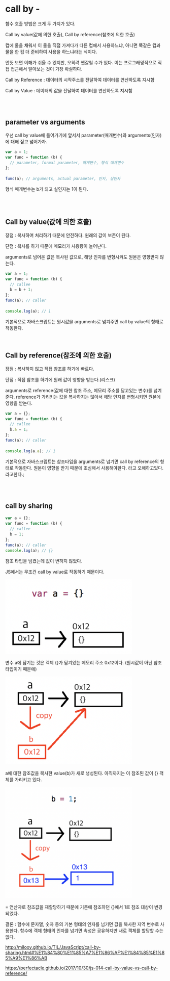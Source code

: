 # call by -

함수 호출 방법은 크게 두 가지가 있다.

Call by value(값에 의한 호출), Call by reference(참조에 의한 호출)

컵에 물을 채워서 이 물을 직접 가져다가 다른 컵에서 사용하느냐, 아니면 똑같은 컵과 물을 한 컵 더 준비하여 사용을 하느냐라는 식이다.

언뜻 보면 이해가 쉬울 수 있지만, 오히려 헷갈릴 수가 있다. 이는 프로그래밍적으로 직접 접근해서 알아보는 것이 가장 확실하다.

Call by Reference : 데이터의 시작주소를 전달하여 데이터를 연산하도록 지시함

Call by Value : 데이터의 값을 전달하여 데이터를 연산하도록 지시함

<br><br>

## parameter vs arguments

우선 call by value에 들어가기에 앞서서 parameter(매개변수)와 arguments(인자)에 대해 짚고 넘어가자.

```jsx
var a = 1;
var func = function (b) {
  // parameter, formal parameter, 매개변수, 형식 매개변수
};

func(a); // arguments, actual parameter, 인자, 실인자
```

형식 매개변수는 b가 되고 실인자는 1이 된다.

<br><br>

## Call by value(값에 의한 호출)

장점 : 복사하여 처리하기 때문에 안전하다. 원래의 값이 보존이 된다.

단점 : 복사를 하기 때문에 메모리가 사용량이 늘어난다.

arguments로 넘어온 값은 복사된 값으로, 해당 인자를 변형시켜도 원본은 영향받지 않는다.

```jsx
var a = 1;
var func = function (b) {
  // callee
  b = b + 1;
};
func(a); // caller

console.log(a); // 1
```

기본적으로 자바스크립트는 원시값을 arguments로 넘겨주면 call by value의 형태로 작동한다.

<br>

## Call by reference(참조에 의한 호출)

장점 : 복사하지 않고 직접 참조를 하기에 빠르다.

단점 : 직접 참조를 하기에 원래 값이 영향을 받는다.(리스크)

arguments로 reference(값에 대한 참조 주소, 메모리 주소를 담고있는 변수)를 넘겨준다. reference가 가리키는 값을 복사하지는 않아서 해당 인자를 변형시키면 원본에 영향을 받는다.

```jsx
var a = {};
var func = function (b) {
  // callee
  b.a = 1;
};
func(a); // caller

console.log(a.a); // 1
```

기본적으로 자바스크립트는 참조타입을 arguments로 넘기면 call by reference의 형태로 작동한다. 원본이 영향을 받기 때문에 조심해서 사용해야한다. 라고 오해하고있다. 라고한다.;

<br><br>

## call by sharing

```jsx
var a = {};
var func = function (b) {
  // callee
  b = 1;
};
func(a); // caller
console.log(a); // {}
```

참조 타입을 넘겼는데 값이 변하지 않았다.

JS에서는 무조건 call by value로 작동하기 때문이다.

<img src="../image/reference.png" width="400" />

변수 a에 담기는 것은 객체 {}가 담겨있는 메모리 주소 0x12이다. (원시값이 아닌 참조 타입이기 때문에)

<img src="../image/reference2.png" width="400" />

a에 대한 참조값을 복사한 value(b)가 새로 생성된다.
아직까지는 이 참조된 값이 {} 객체를 가리키고 있다.

<img src="../image/reference3.png" width="400"/>

= 연산자로 참조값을 재할당하기 때문에 기존에 참조하던 {}에서 1로 참조 대상이 변경되었다.

결론 : 함수에 문자열, 숫자 등의 기본 형태의 인자를 넘기면 값을 복사한 지역 변수로 사용한다.
함수에 객체 형태의 인자를 넘기면 속성은 공유하지만 새로 객체를 할당할 수는 없다.

http://milooy.github.io/TIL/JavaScript/call-by-sharing.html#%E1%84%80%E1%85%A7%E1%86%AF%E1%84%85%E1%85%A9%E1%86%AB

https://perfectacle.github.io/2017/10/30/js-014-call-by-value-vs-call-by-reference/
